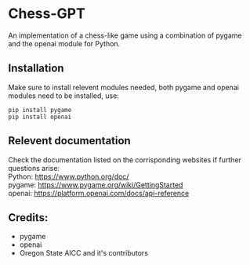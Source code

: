 # Chess-GPT
An implementation of a chess-like game using a combination of pygame and the openai module for Python.
## Installation
Make sure to install relevent modules needed, both pygame and openai modules need to be installed, use:  
```  
pip install pygame  
pip install openai  
```  
## Relevent documentation
Check the documentation listed on the corrisponding websites if further questions arise:  
Python: https://www.python.org/doc/  
pygame: https://www.pygame.org/wiki/GettingStarted  
openai: https://platform.openai.com/docs/api-reference


## Credits:
- pygame
- openai
- Oregon State AICC and it's contributors
